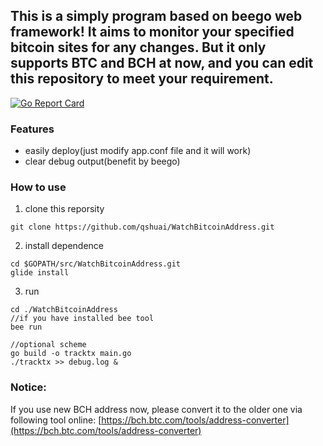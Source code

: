 ## This is a simply program based on beego web framework! It aims to monitor your specified bitcoin sites for any changes. But it only supports BTC and BCH at now, and you can edit this repository to meet your requirement.

[![Go Report Card](https://goreportcard.com/badge/github.com/qshuai/WatchBitcoinAddress)](https://goreportcard.com/report/github.com/qshuai/WatchBitcoinAddress)

### Features

- easily deploy(just modify app.conf file and it will work)
- clear debug output(benefit by beego)

### How to use

1. clone this reporsity
```
git clone https://github.com/qshuai/WatchBitcoinAddress.git
```
2. install dependence
```
cd $GOPATH/src/WatchBitcoinAddress.git
glide install
```
3. run 
```
cd ./WatchBitcoinAddress
//if you have installed bee tool
bee run

//optional scheme
go build -o tracktx main.go
./tracktx >> debug.log &
```

### Notice:

If you use new BCH address now, please convert it to the older one via following tool online: [https://bch.btc.com/tools/address-converter](https://bch.btc.com/tools/address-converter)
